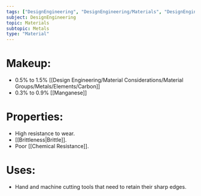 ```yaml
---
tags: ["DesignEngineering", "DesignEngineering/Materials", "DesignEngineering/Materials/Metals", "DesignEngineering/Materials/Metals/Materials"]
subject: DesignEngineering
topic: Materials
subtopic: Metals
type: "Material"
---
```


# Makeup:
 - 0.5% to 1.5% [[Design Engineering/Material Considerations/Material Groups/Metals/Elements/Carbon]]
 - 0.3% to 0.9% [[Manganese]]
 
# Properties:
 - High resistance to wear.
 - [[Brittleness|Brittle]].
 - Poor [[Chemical Resistance]].
 
 # Uses:
 - Hand and machine cutting tools that need to retain their sharp edges.